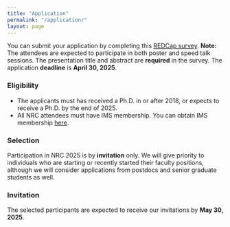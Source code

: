 ```yaml
---
title: "Application"
permalink: "/application/"
layout: page
---
```


You can submit your application by completing this [REDCap survey](). **Note:** The attendees are expected to participate in both poster and speed talk sessions. The presentation title and abstract are **required** in the survey. The application **deadline** is **April 30, 2025**.

### Eligibility
- The applicants must has received a Ph.D. in or after 2018, or expects to receive a Ph.D. by the end of 2025.
- All NRC attendees must have IMS membership. You can obtain IMS membership [here](https://imstat.org/individual-membership/).

### Selection 
Participation in NRC 2025 is by **invitation** only. We will give priority to individuals who are starting or recently started their faculty positions, although we will consider applications from postdocs and senior graduate students as well.

### Invitation
The selected participants are expected to receive our invitations by **May 30, 2025**. 
